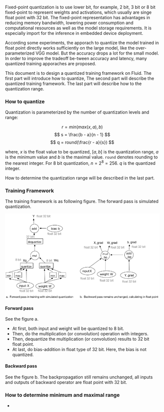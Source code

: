 Fixed-point quantization is to use lower bit, for example, 2 bit, 3 bit or 8 bit fixed-point to represent weights and activations, which usually are singe float point with 32 bit. The fixed-point representation has advantages in reducing memory bandwidth, lowering power consumption and computational resources as well as the model storage requirements.  It is especially import for the inference in embedded device deployment.

According some experiments, the apporach to quantize the model trained in float point directly works sufficiently on the large model, like the over-parameterized VGG model. But the accuracy drops a lot for the small model. In order to improve the tradeoff be-tween accuracy and latency, many quantized training apporaches are proposed.

This document is to design a quantized training framework on Fluid. The first part will introduce how to quantize, The second part will describe the quantized training framework. The last part will describe how to the quantization range.


### How to quantize

Quantization is parameterized by the number of quantization levels and range:


$$ r  = min(max(x, a), b)$$
$$ s = \frac{b - a}{n - 1} $$
$$ q = round(\frac{r - a}{s}) $$

where, $x$ is the float value to be quantized, $[a, b]$ is the quantization range, $a$ is the minimum value and $b$ is the maximal value. `round` denotes rounding to the nearest integer.  For 8 bit quantization, $n=2^{8}=256$. $q$ is the quantized integer.




How to determine the quantization range will be described in the last part.


### Training Framework

The training framework is as following figure. The forward pass is simulated quantization. 

<img src="quantization_training_framework.png" align="center"/><br/>

#### Forward pass

See the figure a.

- At first, both input and weight will be quantized to 8 bit. 
- Then, do the multiplication (or convolution) operation with integers.
- Then, dequantize the multiplication (or convolution) results to 32 bit float point.
- At last, do bias-addition in float type of 32 bit. Here, the bias is not quantized.

#### Backward pass

See the figure b. The backpropagation still remains unchanged, all inputs and outputs of backward operator are float point with 32 bit.


### How to determine minimum and maximal range

- 
